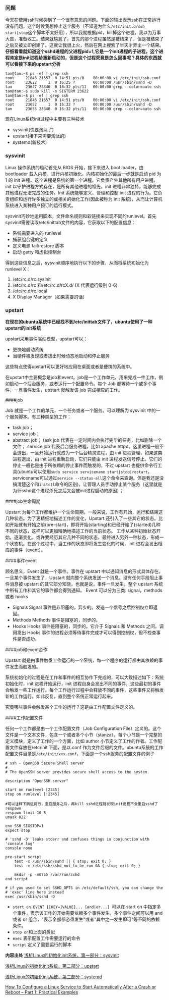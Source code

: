### 问题
今天在使用ssh时候碰到了一个很有意思的问题。下面的输出表示ssh在正常运行没有问题。这个时候我想停止这个服务（不知道为什么`/etc/init.d/ssh start|stop`这个脚本不太好用），所以我就根据pid，kill掉这个进程，我以为万事大吉，准备收工。结果就尴尬了，首先的那个进程虽然是被结束了，但是被结束了之后又被立即创建了。这就让我很上火，然后在网上搜索了半天才弄出一个结果。**仔细看看就知道这个sshd进程的父进程pid=1,它是一个init进程的子进程，这个进程肯定是init进程给重新启动的，但是这个过程究竟是怎么回事呢？具体的东西就可以看接下来的upstart分析**
```
tan@tan:~$ ps -ef | grep ssh
root     21846 21657  0 14:51 pts/0    00:00:00 vi /etc/init/ssh.conf
root     23622     1  0 16:25 ?        00:00:00 /usr/sbin/sshd -D
tan      23647 23340  0 16:32 pts/11   00:00:00 grep --color=auto ssh
tan@tan:~$ sudo kill -s SIGTERM 23622
tan@tan:~$ ps -ef | grep ssh
root     21846 21657  0 14:51 pts/0    00:00:00 vi /etc/init/ssh.conf
root     23652     1  0 16:32 ?        00:00:00 /usr/sbin/sshd -D
tan      23655 23340  0 16:32 pts/11   00:00:00 grep --color=auto ssh
```


现在Linux系统init过程中主要有三种技术

+ sysvinit(快要淘汰了)
+ upstart(接下来需要淘汰的)
+ systemd(新技术)

### sysvinit
Linux 操作系统的启动首先从 BIOS 开始，接下来进入 boot loader，由 bootloader 载入内核，进行内核初始化。内核初始化的最后一步就是启动 pid 为 1 的 init 进程。这个进程是系统的第一个进程。它负责产生其他所有用户进程。init 以守护进程方式存在，是所有其他进程的祖先。init 进程非常独特，能够完成其他进程无法完成的任务。Init 系统能够定义、管理和控制 init 进程的行为。它负责组织和运行许多独立的或相关的始化工作(因此被称为 init 系统)，从而让计算机系统进入某种用户预订的运行模式。

sysvinit巧妙地运用脚本，文件命名规则和软链接来实现不同的runlevel。首先sysvinit需要读取/etc/inittab文件的内容，它获取以下的配置信息：

+ 系统需要进入的 runlevel
+ 捕获组合键的定义
+ 定义电源 fail/restore 脚本
+ 启动 getty 和虚拟控制台

得到这些信息之后，sysvinit顺序地执行以下的步骤，从而将系统初始化为runlevel X：

1. /etc/rc.d/rc.sysinit
2. /etc/rc.d/rc 和/etc/rc.d/rcX.d/ (X 代表运行级别 0-6)
3. /etc/rc.d/rc.local
4. X Display Manager（如果需要的话）

### upstart
**在现在的ubuntu系统中已经找不到/etc/inittab文件了，ubuntu使用了一种upstart的init系统**

upstart采用事件驱动模型，upstart可以：

+ 更快地启动系统
+ 当硬件被发现或者拔出时候动态地启动和停止服务

这些特点使得upstart可以更好地应用在桌面或者是便携的系统中。

在upstart中主要概念是job和event。job是一个工作单元，用来完成一件工作，例如启动一个后台服务，或者运行一个配置命令。每个 Job 都等待一个或多个事件，一旦事件发生，upstart 就触发该 job 完成相应的工作。

####job

Job 就是一个工作的单元，一个任务或者一个服务。可以理解为 sysvinit 中的一个服务脚本。有三种类型的工作：
+ task job；
+ service job；
+ abstract job；
task job 代表在一定时间内会执行完毕的任务，比如删除一个文件；
service job 代表后台服务进程，比如 apache httpd。这里进程一般不会退出，一旦开始运行就成为一个后台精灵进程，由 init 进程管理，如果这类进程退出，由 init 进程重新启动，它们只能由 init 进程发送信号停止。它们的停止一般也是由于所依赖的停止事件而触发的，不过 upstart 也提供命令行工具(ubuntu可以使用`sudo service servicename start|stop|restart`，servicename可以通过`service --status-all`这个命令来查询。但是我还是没搞清楚这个和`initctl`命令的区别)，让管理人员手动停止某个服务（这里就是为什sshd这个进程杀死之后又会被init进程启动的原因）；

####job生命周期

Upstart 为每个工作都维护一个生命周期。一般来说，工作有开始，运行和结束这几种状态。为了更精细地描述工作的变化，Upstart 还引入了一些其它的状态。比如开始就有开始之前(pre-start)，即将开始(starting)和已经开始了(started)几种不同的状态，这样可以更加精确地描述工作的当前状态。
工作从某种初始状态开始，逐渐变化，或许要经历其它几种不同的状态，最终进入另外一种状态，形成一个状态机。在这个过程中，当工作的状态即将发生变化的时候，init 进程会发出相应的事件（event）。


####事件event

顾名思义，Event 就是一个事件。事件在 upstart 中以通知消息的形式具体存在。一旦某个事件发生了，Upstart 就向整个系统发送一个消息。没有任何手段阻止事件消息被 upstart 的其它部分知晓，也就是说，事件一旦发生，整个 upstart 系统中所有工作和其它的事件都会得到通知。
Event 可以分为三类: signal，methods 或者 hooks

+ Signals
Signal 事件是非阻塞的，异步的。发送一个信号之后控制权立即返回。
+ Methods
Methods 事件是阻塞的，同步的。
+ Hooks
Hooks 事件是阻塞的，同步的。它介于 Signals 和 Methods 之间，调用发出 Hooks 事件的进程必须等待事件完成才可以得到控制权，但不检查事件是否成功。

####job和event合作

Upstart 就是由事件触发工作运行的一个系统，每一个程序的运行都由其依赖的事件发生而触发的。

系统初始化的过程是在工作和事件的相互协作下完成的，可以大致描述如下：系统初始化时，init 进程开始运行，init 进程自身会发出不同的事件，这些最初的事件会触发一些工作运行。每个工作运行过程中会释放不同的事件，这些事件又将触发新的工作运行。如此反复，直到整个系统正常运行起来。

究竟哪些事件会触发某个工作的运行？这是由工作配置文件定义的。

####工作配置文件

任何一个工作都是由一个工作配置文件（Job Configuration File）定义的。这个文件是一个文本文件，包含一个或者多个小节（stanza）。每个小节是一个完整的定义模块，定义了工作的一个方面，比如 author 小节定义了工作的作者。工作配置文件存放在/etc/init 下面，是以.conf 作为文件后缀的文件。ubuntu系统的工作配置文件目录是`/etc/init/xxx.conf`，下面是一个ssh服务的配置文件的例子
```
# ssh - OpenBSD Secure Shell server
#
# The OpenSSH server provides secure shell access to the system.

description	"OpenSSH server"

start on runlevel [2345]
stop on runlevel [!2345]

#可以注释下面这两行，重启服务之后，再kill sshd进程就发现init进程不会重启sshd了
respawn
respawn limit 10 5
umask 022

env SSH_SIGSTOP=1
expect stop

# 'sshd -D' leaks stderr and confuses things in conjunction with 'console log'
console none

pre-start script
    test -x /usr/sbin/sshd || { stop; exit 0; }
    test -e /etc/ssh/sshd_not_to_be_run && { stop; exit 0; }

    mkdir -p -m0755 /var/run/sshd
end script

# if you used to set SSHD_OPTS in /etc/default/ssh, you can change the
# 'exec' line here instead
exec /usr/sbin/sshd -D

```

+ `start on EVENT [[KEY=]VALUE]... [and|or...] `可以在 start on 中指定多个事件，表示该工作的开始需要依赖多个事件发生。多个事件之间可以用 and 或者 or 组合，"表示全部都必须发生"或者"其中之一发生即可"等不同的依赖条件。
+ `stop on`和上面的类似
+ `exec` 表示配置工作需要运行的命令
+ `script` 定义了需要运行的脚本



**内容出处**
[浅析Linux的初始化init系统，第一部分：sysvinit](https://www.ibm.com/developerworks/cn/linux/1407_liuming_init1/index.html)

[浅析Linux的初始化init系统，第二部分：upstart](https://www.ibm.com/developerworks/cn/linux/1407_liuming_init2/index.html)

[浅析Linux的初始化init系统，第三部分：systemd](https://www.ibm.com/developerworks/cn/linux/1407_liuming_init3/index.html)

[How To Configure a Linux Service to Start Automatically After a Crash or Reboot – Part 1: Practical Examples](https://www.digitalocean.com/community/tutorials/how-to-configure-a-linux-service-to-start-automatically-after-a-crash-or-reboot-part-1-practical-examples)













